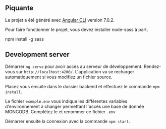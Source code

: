 ## Piquante

Le projet a été généré avec [Angular CLI](https://github.com/angular/angular-cli) version 7.0.2.

Pour faire fonctionner le projet, vous devez installer node-sass à part.

npm install -g sass

## Development server

Démarrer `ng serve` pour avoir accès au serveur de développement. Rendez-vous sur `http://localhost:4200/`. L'application va se recharger automatiquement si vous modifiez un fichier source.

Placez vous ensuite dans le dossier backend et effectuez le commande `npm install`.

Le fichier `exemple.env` vous indique les différentes variables d'environnement à changer permettant l'accès une base de donnée MONGODB.
Complétez le et renommer ce fichier `.env`

Démarrer ensuite la connexion avec la commande `npm start`.

